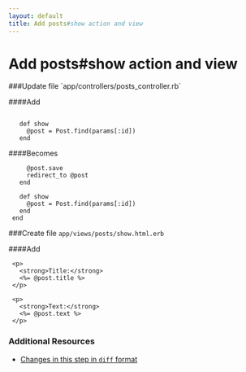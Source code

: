 ```yaml
---
layout: default
title: Add posts#show action and view
---
```


<h1 id="main">Add posts#show action and view</h1>
###Update file `app/controllers/posts_controller.rb`

####Add
```
 
   def show
     @post = Post.find(params[:id])
   end
```


####Becomes
```
     @post.save
     redirect_to @post
   end
 
   def show
     @post = Post.find(params[:id])
   end
 end

```


###Create file `app/views/posts/show.html.erb`

####Add
```
 <p>
   <strong>Title:</strong>
   <%= @post.title %>
 </p>
 
 <p>
   <strong>Text:</strong>
   <%= @post.text %>
 </p>
```



### Additional Resources

* [Changes in this step in `diff` format](https://github.com/software-academy/rails_getting_started_bdd/commit/e8971cd13d0217537f24addfb2d9d319b1280d45)

